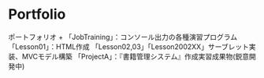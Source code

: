 # Portfolio
ポートフォリオ
+
「JobTraining」：コンソール出力の各種演習プログラム
「Lesson01」：HTML作成
「Lesson02,03」「Lesson2002XX」サーブレット実装、MVCモデル構築
「ProjectA」：『書籍管理システム』作成実習成果物(鋭意開発中)
